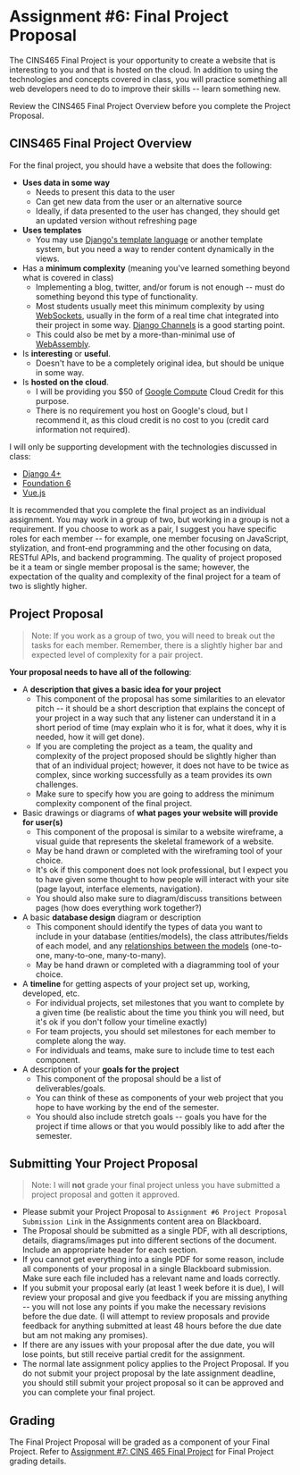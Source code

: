 # Assignment #6: Final Project Proposal

The CINS465 Final Project is your opportunity to create a website that is interesting to you and that is hosted on the cloud. In addition to using the technologies and concepts covered in class, you will practice something all web developers need to do to improve their skills -- learn something new.<br>

Review the CINS465 Final Project Overview before you complete the Project Proposal.

## CINS465 Final Project Overview

For the final project, you should have a website that does the following:

* **Uses data in some way**
    * Needs to present this data to the user
    * Can get new data from the user or an alternative source
    * Ideally, if data presented to the user has changed, they should get an updated version without refreshing page
* **Uses templates**
    * You may use [Django's template language](https://docs.djangoproject.com/en/4.0/topics/templates/) or another template system, but you need a way to render content dynamically in the views.
* Has a **minimum complexity** (meaning you've learned something beyond what is covered in class)
    * Implementing a blog, twitter, and/or forum is not enough -- must do something beyond this type of functionality.
    * Most students usually meet this minimum complexity by using [WebSockets](https://developer.mozilla.org/en-US/docs/Web/API/WebSockets_API), usually in the form of a real time chat integrated into their project in some way. [Django Channels](https://channels.readthedocs.io/en/stable/) is a good starting point.
    * This could also be met by a more-than-minimal use of [WebAssembly](https://webassembly.org/).
* Is **interesting** or **useful**.
    * Doesn't have to be a completely original idea, but should be unique in some way.
* Is **hosted on the cloud**.
    * I will be providing you $50 of [Google Compute](https://cloud.google.com/compute) Cloud Credit for this purpose.
    * There is no requirement you host on Google's cloud, but I recommend it, as this cloud credit is no cost to you (credit card information not required).

I will only be supporting development with the technologies discussed in class:

* [Django 4+](https://www.djangoproject.com/)
* [Foundation 6](https://get.foundation/sites/docs/)
* [Vue.js](https://v3.vuejs.org/guide/introduction.html)

It is recommended that you complete the final project as an individual assignment. You may work in a group of two, but working in a group is not a requirement. If you choose to work as a pair, I suggest you have specific roles for each member -- for example, one member focusing on JavaScript, stylization, and front-end programming and the other focusing on data, RESTful APIs, and backend programming. The quality of project proposed be it a team or single member proposal is the same; however, the expectation of the quality and complexity of the final project for a team of two is slightly higher.

## Project Proposal

> Note: If you work as a group of two, you will need to break out the tasks for each member. Remember, there is a slightly higher bar and expected level of complexity for a pair project.<br>

**Your proposal needs to have all of the following**:

* A **description that gives a basic idea for your project**
    * This component of the proposal has some similarities to an elevator pitch -- it should be a short description that explains the concept of your project in a way such that any listener can understand it in a short period of time (may explain who it is for, what it does, why it is needed, how it will get done).
    * If you are completing the project as a team, the quality and complexity of the project proposed should be slightly higher than that of an individual project; however, it does not have to be twice as complex, since working successfully as a team provides its own challenges.
    * Make sure to specify how you are going to address the minimum complexity component of the final project.
* Basic drawings or diagrams of **what pages your website will provide for user(s)**
    * This component of the proposal is similar to a website wireframe, a visual guide that represents the skeletal framework of a website.
    * May be hand drawn or completed with the wireframing tool of your choice.
    * It's ok if this component does not look professional, but I expect you to have given some thought to how people will interact with your site (page layout, interface elements, navigation).
    * You should also make sure to diagram/discuss transitions between pages (how does everything work together?)
* A basic **database design** diagram or description
    * This component should identify the types of data you want to include in your database (entities/models), the class attributes/fields of each model, and any [relationships between the models](https://www.lucidchart.com/pages/database-diagram/database-design/#section_3) (one-to-one, many-to-one, many-to-many).
    * May be hand drawn or completed with a diagramming tool of your choice.
* A **timeline** for getting aspects of your project set up, working, developed, etc.
    * For individual projects, set milestones that you want to complete by a given time (be realistic about the time you think you will need, but it's ok if you don't follow your timeline exactly)
    * For team projects, you should set milestones for each member to complete along the way.
    * For individuals and teams, make sure to include time to test each component.
* A description of your **goals for the project**
    * This component of the proposal should be a list of deliverables/goals.
    * You can think of these as components of your web project that you hope to have working by the end of the semester.
    * You should also include stretch goals -- goals you have for the project if time allows or that you would possibly like to add after the semester.

## Submitting Your Project Proposal

> Note: I will **not** grade your final project unless you have submitted a project proposal and gotten it approved.

* Please submit your Project Proposal to `Assignment #6 Project Proposal Submission Link` in the Assignments content area on Blackboard.
* The Proposal should be submitted as a single PDF, with all descriptions, details, diagrams/images put into different sections of the document. Include an appropriate header for each section.
* If you cannot get everything into a single PDF for some reason, include all components of your proposal in a single Blackboard submission. Make sure each file included has a relevant name and loads correctly.
* If you submit your proposal early (at least 1 week before it is due), I will review your proposal and give you feedback if you are missing anything -- you will not lose any points if you make the necessary revisions before the due date. (I will attempt to review proposals and provide feedback for anything submitted at least 48 hours before the due date but am not making any promises).
* If there are any issues with your proposal after the due date, you will lose points, but still receive partial credit for the assignment.
* The normal late assignment policy applies to the Project Proposal. If you do not submit your project proposal by the late assignment deadline, you should still submit your project proposal so it can be approved and you can complete your final project.

## Grading

The Final Project Proposal will be graded as a component of your Final Project. Refer to [Assignment #7: CINS 465 Final Project](assignment7.md) for Final Project grading details.
